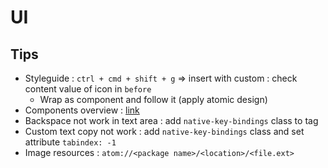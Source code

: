 # UI

## Tips

- Styleguide : `ctrl + cmd + shift + g` => insert with custom : check content value of icon in `before`
  - Wrap as component and follow it (apply atomic design)
- Components overview : [link](https://blog.eleven-labs.com/en/create-atom-package/)
- Backspace not work in text area : add `native-key-bindings` class to tag
- Custom text copy not work : add `native-key-bindings` class and set attribute `tabindex: -1`
- Image resources : `atom://<package name>/<location>/<file.ext>`
